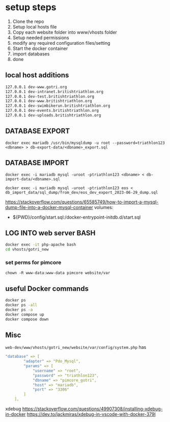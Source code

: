 
# setup steps

1. Clone the repo
2. Setup local hosts file
3. Copy each website folder into www/vhosts folder
4. Setup needed permissions
5. modify any required configuration files/setting
6. Start the docker container
7. import databases
8. done

## local host additions

```BASH
127.0.0.1 dev-www.gotri.org
127.0.0.1 dev-intranet.britishtriathlon.org
127.0.0.1 dev-test.britishtriathlon.org
127.0.0.1 dev-www.britishtriathlon.org
127.0.0.1 dev-swimbikerun.britishtriathlon.org
127.0.0.1 dev-events.britishtriathlon.org
127.0.0.1 dev-uploads.britishtriathlon.org
```

## DATABASE EXPORT

`docker exec mariadb /usr/bin/mysqldump -u root --password=triathlon123 <dbname> > db-export-data/<dbname>_export.sql`

## DATABASE IMPORT

`docker exec -i mariadb mysql -uroot -ptriathlon123 <dbname> < db-import-data/<dbname>.sql`

`docker exec -i mariadb mysql -uroot -ptriathlon123 eos < db_import_data/sql_dump/from_dev/eos_dev_export_2023-06-29_dump.sql`

<https://stackoverflow.com/questions/65585749/how-to-import-a-mysql-dump-file-into-a-docker-mysql-container>
volumes:

- ${PWD}/config/start.sql:/docker-entrypoint-initdb.d/start.sql

## LOG INTO web server BASH

```BASH
docker exec -it php-apache bash
cd vhosts/gotri_new
```

### set perms for pimcore

`chown -R www-data:www-data pimcore website/var`

## useful Docker commands

```BASH
docker ps
docker ps -all
docker ps -a
docker compose up
docker compose down
```

## Misc

`web-dev/www/vhosts/gotri_new/website/var/config/system.php`
has

```YAML
"database" => [
        "adapter" => "Pdo_Mysql",
        "params" => [
            "username" => "root",
            "password" => "triathlon123",
            "dbname" => "pimcore_gotri",
            "host" => "mariadb",
            "port" => "3306"
        ]
    ],
```

xdebug
<https://stackoverflow.com/questions/49907308/installing-xdebug-in-docker>
<https://dev.to/jackmiras/xdebug-in-vscode-with-docker-379l>
